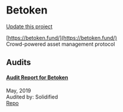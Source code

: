 
# Betoken

[Update this project](https://github.com/ConsenSys/blockchainSecurityDB/edit/master/projects/betoken.json)
  
[https://betoken.fund/](https://betoken.fund/)<br>
Crowd-powered asset management protocol


## Audits



#### [Audit Report for Betoken](https://github.com/solidified-platform/audits/blob/master/Audit%20Report%20-%20%20Betoken%20%5B20.05.2019%5D.pdf)

May, 2019<br>
Audited by: Solidified<br>
[Repo](https://github.com/Betoken/betoken)<br>
      

  



